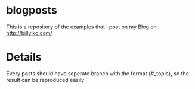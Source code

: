 # blogposts
This is a repository of the examples that I post on my Blog on http://billylkc.com/

# Details
Every posts should have seperate branch with the format {#_topic}, so the result can be reproduced easily
